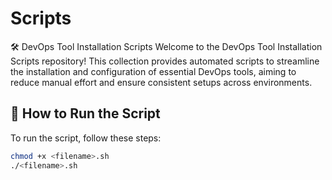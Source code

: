 # Scripts
🛠️ DevOps Tool Installation Scripts Welcome to the DevOps Tool Installation Scripts repository! This collection provides automated scripts to streamline the installation and configuration of essential DevOps tools, aiming to reduce manual effort and ensure consistent setups across environments.

## 🚀 How to Run the Script

To run the script, follow these steps:

```bash
chmod +x <filename>.sh
./<filename>.sh
